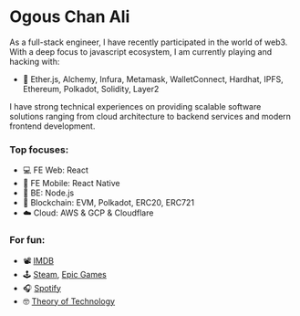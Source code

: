 # Ogous Chan Ali

As a full-stack engineer, I have recently participated in the world of web3. With a deep focus to javascript ecosystem, I am currently playing and hacking with:
- 🔭 Ether.js, Alchemy, Infura, Metamask, WalletConnect, Hardhat, IPFS, Ethereum, Polkadot, Solidity, Layer2

I have strong technical experiences on providing scalable software solutions ranging from cloud architecture to backend services and modern frontend development.

### Top focuses:
- 💻 FE Web: React
- 📱 FE Mobile: React Native
- 💾 BE: Node.js
- 🔗 Blockchain: EVM, Polkadot, ERC20, ERC721
- ☁️ Cloud: AWS & GCP & Cloudflare

### For fun:
- 📽️ [IMDB](https://www.imdb.com/user/ur34139173/?ref_=nv_usr_prof_2)
- 🕹️ [Steam](https://steamcommunity.com/id/ogous/), [Epic Games](https://store.epicgames.com/u/db959bfd0aab4581a155c9dd35408865)
- 🎧 [Spotify](https://open.spotify.com/user/cyborglenin?si=dfbaf3356ae64e2d)
- 🤓 [Theory of Technology](https://twitter.com/ogouschan)
